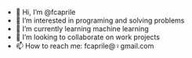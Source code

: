 - 👋 Hi, I’m @fcaprile
- 👀 I’m interested in programing and solving problems
- 🌱 I’m currently learning machine learning
- 💞️ I’m looking to collaborate on work projects
- 📫 How to reach me: fcaprile@♀gmail.com

<!---
fcaprile/fcaprile is a ✨ special ✨ repository because its `README.md` (this file) appears on your GitHub profile.
You can click the Preview link to take a look at your changes.
--->
